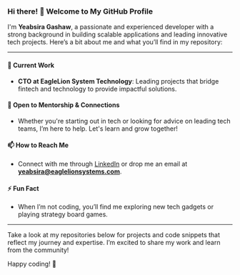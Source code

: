 ### Hi there! 👋 Welcome to My GitHub Profile

I'm **Yeabsira Gashaw**, a passionate and experienced developer with a strong background in building scalable applications and leading innovative tech projects. Here’s a bit about me and what you’ll find in my repository:

---

#### 🚀 Current Work
- **CTO at EagleLion System Technology**: Leading projects that bridge fintech and technology to provide impactful solutions.

#### 🤝 Open to Mentorship & Connections
- Whether you're starting out in tech or looking for advice on leading tech teams, I’m here to help. Let's learn and grow together!

#### 📫 How to Reach Me
- Connect with me through [LinkedIn](https://linkedin.com/in/yeabsira-gashaw) or drop me an email at **yeabsira@eaglelionsystems.com**.

#### ⚡ Fun Fact
- When I’m not coding, you’ll find me exploring new tech gadgets or playing strategy board games.

---

Take a look at my repositories below for projects and code snippets that reflect my journey and expertise. I’m excited to share my work and learn from the community!

Happy coding! 🚀
